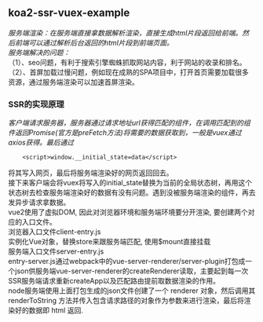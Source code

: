 ## koa2-ssr-vuex-example
*服务端渲染：在服务端直接拿数据解析渲染，直接生成html片段返回给前端。然后前端可以通过解析后台返回的html片段到前端页面。*<br>
*服务端解决的问题：*<br>
（1）、seo问题，有利于搜索引擎蜘蛛抓取网站内容，利于网站的收录和排名。
（2）、首屏加载过慢问题，例如现在成熟的SPA项目中，打开首页需要加载很多资源，通过服务端渲染可以加速首屏渲染。
### SSR的实现原理
*客户端请求服务器，服务器通过请求地址url获得匹配的组件，在调用匹配到的组件返回Promise(官方是preFetch方法)将需要的数据获取到，一般是vuex通过axios获得。最后通过*<br>
```
    <script>window.__initial_state=data</script>
```
将其写入网页，最后将服务端渲染好的网页返回回去。<br>
接下来客户端会将vuex将写入的initial_state替换为当前的全局状态树，再用这个状态树去检查服务端渲染好的数据有没有问题。遇到没被服务端渲染的组件，再去发异步请求拿数据。<br>
vue2使用了虚拟DOM, 因此对浏览器环境和服务端环境要分开渲染, 要创建两个对应的入口文件。<br>
浏览器入口文件client-entry.js<br>
实例化Vue对象，替换store来跟服务端匹配, 使用$mount直接挂载<br>
服务端入口文件server-entry.js<br>
entry-server.js通过webpack中的vue-server-renderer/server-plugin打包成一个json供服务端vue-server-renderer的createRenderer读取，主要起到每一次SSR服务端请求重新createApp以及匹配路由提前取数据渲染的作用。<br>
node服务端使用上面打包生成的json文件创建了一个 renderer 对象，然后调用其 renderToString 方法并传入包含请求路径的对象作为参数来进行渲染，最后将渲染好的数据即 html 返回.<br>


